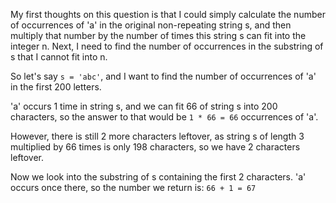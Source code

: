 My first thoughts on this question is that I could simply calculate the number of occurrences of 'a' in the original non-repeating string s, and then multiply that number by the number of times this string s can fit into the integer n.
Next, I need to find the number of occurrences in the substring of s that I cannot fit into n.

So let's say `s = 'abc'`, and I want to find the number of occurrences of 'a' in the first 200 letters. 

'a' occurs 1 time in string s, and we can fit 66 of string s into 200 characters, so the answer to that would be `1 * 66 = 66` occurrences of 'a'. 

However, there is still 2 more characters leftover, as string s of length 3 multiplied by 66 times is only 198 characters, so we have 2 characters leftover. 

Now we look into the substring of s containing the first 2 characters. 'a' occurs once there, so the number we return is:
`66 + 1 = 67`
